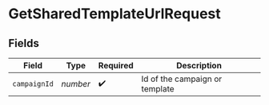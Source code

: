 # GetSharedTemplateUrlRequest


## Fields

| Field                          | Type                           | Required                       | Description                    |
| ------------------------------ | ------------------------------ | ------------------------------ | ------------------------------ |
| `campaignId`                   | *number*                       | :heavy_check_mark:             | Id of the campaign or template |